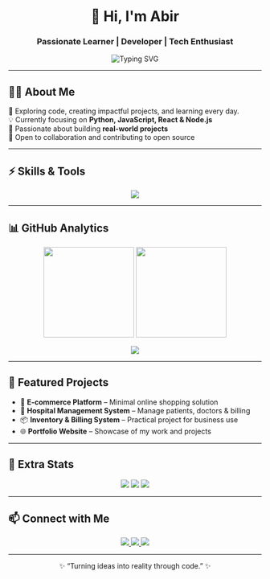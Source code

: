 <!-- Hero Section -->
<div align="center">

# 👋 Hi, I'm **Abir**  
### Passionate Learner | Developer | Tech Enthusiast  

![Typing SVG](https://readme-typing-svg.herokuapp.com?font=Fira+Code&size=28&duration=2500&pause=1200&color=4CAF50&center=true&vCenter=true&width=600&lines=Exploring+Code+%26+Creating+Impact;Building+Projects+that+Matter;Always+Learning+and+Growing)

</div>

---

<!-- About Me -->
## 👨‍💻 About Me  
🚀 Exploring code, creating impactful projects, and learning every day.  
💡 Currently focusing on **Python, JavaScript, React & Node.js**  
🌱 Passionate about building **real-world projects**  
🤝 Open to collaboration and contributing to open source  

---

<!-- Skills Section -->
## ⚡ Skills & Tools  
<p align="center">
  <img src="https://skillicons.dev/icons?i=python,js,html,css,react,nodejs,git,github,mysql,vscode,figma,express&theme=dark" />
</p>

---

<!-- GitHub Stats -->
## 📊 GitHub Analytics  
<p align="center">
  <img src="https://github-readme-stats.vercel.app/api?username=Arafath-Abir&show_icons=true&theme=radical&hide_border=true" height="180"/>  
  <img src="https://github-readme-streak-stats.herokuapp.com?user=Arafath-Abir&theme=radical&hide_border=true" height="180"/>
</p>

<p align="center">
  <img src="https://github-readme-activity-graph.vercel.app/graph?username=Arafath-Abir&theme=react-dark&hide_border=true" />
</p>

---

<!-- Projects Section -->
## 🌱 Featured Projects  
- 🛒 **E-commerce Platform** – Minimal online shopping solution  
- 🏥 **Hospital Management System** – Manage patients, doctors & billing  
- 📦 **Inventory & Billing System** – Practical project for business use  
- 🌐 **Portfolio Website** – Showcase of my work and projects  

---

<!-- Fun Stats -->
## 🎯 Extra Stats  
<p align="center">
  <img src="https://komarev.com/ghpvc/?username=Arafath-Abir&label=Profile+Views&color=blue&style=for-the-badge" /> 
  <img src="https://img.shields.io/github/followers/Arafath-Abir?label=Followers&style=for-the-badge" /> 
  <img src="https://img.shields.io/github/stars/Arafath-Abir?label=Stars&style=for-the-badge" />
</p>

---

<!-- Contact Section -->
## 📫 Connect with Me  
<p align="center">
  <a href="https://linkedin.com/in/your-link" target="_blank">
    <img src="https://img.shields.io/badge/LinkedIn-0A66C2?style=for-the-badge&logo=linkedin&logoColor=white"/>
  </a>
  <a href="mailto:yourmail@example.com" target="_blank">
    <img src="https://img.shields.io/badge/Email-D14836?style=for-the-badge&logo=gmail&logoColor=white"/>
  </a>
  <a href="https://github.com/Arafath-Abir" target="_blank">
    <img src="https://img.shields.io/badge/GitHub-181717?style=for-the-badge&logo=github&logoColor=white"/>
  </a>
</p>

---

<p align="center">✨ “Turning ideas into reality through code.” ✨</p>

